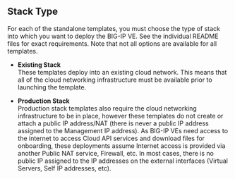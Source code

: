 ## Stack Type
For each of the standalone templates, you must choose the type of stack into which you want to deploy the BIG-IP VE. See the individual README files for exact requirements.  Note that not all options are available for all templates. 


  - **Existing Stack** <br> These templates deploy into an existing cloud network.  This means that all of the cloud networking infrastructure must be available prior to launching the template.

  - **Production Stack** <br>Production stack templates also require the cloud networking infrastructure to be in place, however these templates do not create or attach a public IP address/NAT (there is never a public IP address assigned to the Management IP address). As BIG-IP VEs need access to the internet to access Cloud API services and download files for onboarding, these deployments assume Internet access is provided via another Public NAT service, Firewall, etc.  In most cases, there is no public IP assigned to the IP addresses on the external interfaces (Virtual Servers, Self IP addresses, etc).